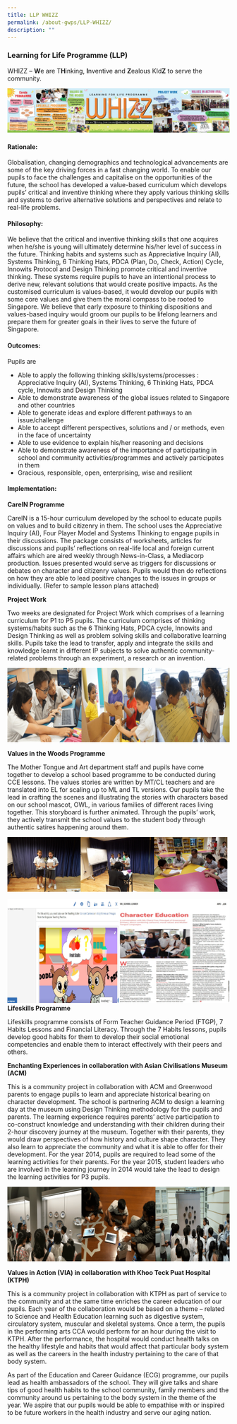 ```yaml
---
title: LLP WHIZZ
permalink: /about-gwps/LLP-WHIZZ/
description: ""
---
```

### **Learning for Life Programme (LLP)**

WHIZZ –&nbsp;**W**e are T**H**inking,&nbsp;**I**nventive and&nbsp;**Z**ealous KId**Z**&nbsp;to serve the community.

![](/images/whizz.jpeg)

#### **Rationale:**

Globalisation, changing demographics and technological advancements are some of the key driving forces in a fast changing world. To enable our pupils to face the challenges and capitalise on the opportunities of the future, the school has developed a value-based curriculum which develops pupils’ critical and inventive thinking where they apply various thinking skills and systems to derive alternative solutions and perspectives and relate to real-life problems.

#### **Philosophy:**  

We believe that the critical and inventive thinking skills that one acquires when he/she is young will ultimately determine his/her level of success in the future. Thinking habits and systems such as Appreciative Inquiry (AI), Systems Thinking, 6 Thinking Hats, PDCA (Plan, Do, Check, Action) Cycle, Innowits Protocol and Design Thinking promote critical and inventive thinking. These systems require pupils to have an intentional process to derive new, relevant solutions that would create positive impacts. As the customised curriculum is values-based, it would develop our pupils with some core values and give them the moral compass to be rooted to Singapore. We believe that early exposure to thinking dispositions and values-based inquiry would groom our pupils to be lifelong learners and prepare them for greater goals in their lives to serve the future of Singapore.

#### **Outcomes:**

Pupils are

*   Able to apply the following thinking skills/systems/processes : Appreciative Inquiry (AI), Systems Thinking, 6 Thinking Hats, PDCA cycle, Innowits and Design Thinking
*   Able to demonstrate awareness of the global issues related to Singapore and other countries
*   Able to generate ideas and explore different pathways to an issue/challenge
*   Able to accept different perspectives, solutions and / or methods, even in the face of uncertainty
*   Able to use evidence to explain his/her reasoning and decisions
*   Able to demonstrate awareness of the importance of participating in school and community activities/programmes and actively participates in them
*   Gracious, responsible, open, enterprising, wise and resilient

#### **Implementation:**

**CareIN Programme**

CareIN is a 15-hour curriculum developed by the school to educate pupils on values and to build citizenry in them. The school uses the Appreciative Inquiry (AI), Four Player Model and Systems Thinking to engage pupils in their discussions. The package consists of worksheets, articles for discussions and pupils’ reflections on real-life local and foreign current affairs which are aired weekly through News-in-Class, a Mediacorp production. Issues presented would serve as triggers for discussions or debates on character and citizenry values. Pupils would then do reflections on how they are able to lead positive changes to the issues in groups or individually. (Refer to sample lesson plans attached)

**Project Work**

Two weeks are designated for Project Work which comprises of a learning curriculum for P1 to P5 pupils. The curriculum comprises of thinking systems/habits such as the 6 Thinking Hats, PDCA cycle, Innowits and Design Thinking as well as problem solving skills and collaborative learning skills. Pupils take the lead to transfer, apply and integrate the skills and knowledge learnt in different IP subjects to solve authentic community-related problems through an experiment, a research or an invention.

![](/images/llp1.png)


**Values in the Woods Programme**  

The Mother Tongue and Art department staff and pupils have come together to develop a school based programme to be conducted during CCE lessons. The values stories are written by MT/CL teachers and are translated into EL for scaling up to ML and TL versions. Our pupils take the lead in crafting the scenes and illustrating the stories with characters based on our school mascot, OWL, in various families of different races living together. This storyboard is further animated. Through the pupils’ work, they actively transmit the school values to the student body through authentic satires happening around them.

<img src="/images/VIW_recording.jpeg" style="width:33%;float:left"><img src="/images/VIW_recording1.jpeg" style="width:33%;float:left"><img src="/images/VIW%20script%20writing.jpeg" style="width:33%">
		 
![](/images/llp2.png)
**Lifeskills Programme**

Lifeskills programme consists of Form Teacher Guidance Period (FTGP), 7 Habits Lessons and Financial Literacy. Through the 7 Habits lessons, pupils develop good habits for them to develop their social emotional competencies and enable them to interact effectively with their peers and others.

  

**Enchanting Experiences in collaboration with Asian Civilisations Museum (ACM)**

This is a community project in collaboration with ACM and Greenwood parents to engage pupils to learn and appreciate historical bearing on character development. The school is partnering ACM to design a learning day at the museum using Design Thinking methodology for the pupils and parents. The learning experience requires parents’ active participation to co-construct knowledge and understanding with their children during their 2-hour discovery journey at the museum. Together with their parents, they would draw perspectives of how history and culture shape character. They also learn to appreciate the community and what it is able to offer for their development. For the year 2014, pupils are required to lead some of the learning activities for their parents. For the year 2015, student leaders who are involved in the learning journey in 2014 would take the lead to design the learning activities for P3 pupils.

![](/images/llp3.png)
		 
**Values in Action (VIA) in collaboration with Khoo Teck Puat Hospital (KTPH)**  

This is a community project in collaboration with KTPH as part of service to the community and at the same time enriches the career education of our pupils. Each year of the collaboration would be based on a theme – related to Science and Health Education learning such as digestive system, circulatory system, muscular and skeletal systems. Once a term, the pupils in the performing arts CCA would perform for an hour during the visit to KTPH. After the performance, the hospital would conduct health talks on the healthy lifestyle and habits that would affect that particular body system as well as the careers in the health industry pertaining to the care of that body system.

As part of the Education and Career Guidance (ECG) programme, our pupils lead as health ambassadors of the school. They will give talks and share tips of good health habits to the school community, family members and the community around us pertaining to the body system in the theme of the year. We aspire that our pupils would be able to empathise with or inspired to be future workers in the health industry and serve our aging nation.




